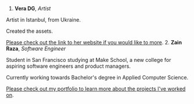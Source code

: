 1. **Vera DG**, *Artist*

Artist in Istanbul, from Ukraine.

Created the assets.

[Please check out the link to her website if you would like to more](https://veradg.com/).
2. **Zain Raza**, *Software Engineer*

Student in San Francisco studying at Make School, a new college for aspiring software engineers and product managers.

Currently working towards Bachelor's degree in Applied Computer Science.

[Please check out my portfolio to learn more about the projects I've worked on](https://www.makeschool.com/portfolio/Syed-Raza).
